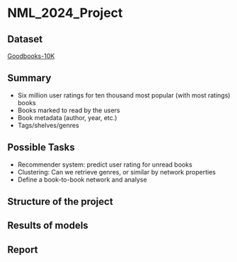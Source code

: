 # NML_2024_Project

## Dataset
[Goodbooks-10K](https://github.com/zygmuntz/goodbooks-10k)

## Summary 
- Six million user ratings for ten thousand most popular (with most ratings) books 
- Books marked to read by the users 
- Book metadata (author, year, etc.) 
- Tags/shelves/genres

## Possible Tasks
- Recommender system: predict user rating for unread books 
- Clustering: Can we retrieve genres, or similar by network properties 
- Define a book-to-book network and analyse

## Structure of the project


## Results of models


## Report 
